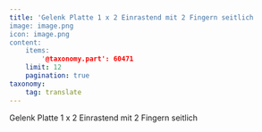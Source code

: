 ```yaml
---
title: 'Gelenk Platte 1 x 2 Einrastend mit 2 Fingern seitlich
image: image.png
icon: image.png
content:
    items:
        '@taxonomy.part': 60471
    limit: 12
    pagination: true
taxonomy:
    tag: translate
---
```


Gelenk Platte 1 x 2 Einrastend mit 2 Fingern seitlich
